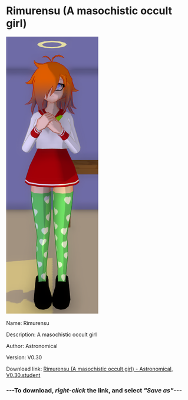 # Rimurensu (A masochistic occult girl)

<img src = "https://raw.githubusercontent.com/Arbiter1223/Daigaku-Gurashi-Custom-Students/master/Students/Files/Rimurensu%20(A%20masochistic%20occult%20girl).png">

Name: Rimurensu

Description: A masochistic occult girl

Author: Astronomical

Version: V0.30

Download link: <a href="https://raw.githubusercontent.com/Arbiter1223/Daigaku-Gurashi-Custom-Students/master/Students/Files/Rimurensu%20(A%20masochistic%20occult%20girl)%20-%20Astronomical%2C%20V0.30.student">Rimurensu (A masochistic occult girl) - Astronomical, V0.30.student</a>

### ---**To download, _right-click_ the link, and select _"Save as"_**---
